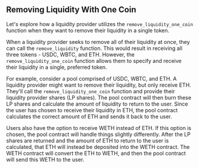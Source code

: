 ## Removing Liquidity With One Coin

Let's explore how a liquidity provider utilizes the `remove_liquidity_one_coin` function when they want to remove their liquidity in a single token.

When a liquidity provider seeks to remove all of their liquidity at once, they can call the `remove_liquidity` function. This would result in receiving all three tokens - USDC, WBTC, and ETH. However, the `remove_liquidity_one_coin` function allows them to specify and receive their liquidity in a single, preferred token.

For example, consider a pool comprised of USDC, WBTC, and ETH. A liquidity provider might want to remove their liquidity, but only receive ETH. They'll call the `remove_liquidity_one_coin` function and provide their liquidity provider shares (LP shares). The pool contract will then burn these LP shares and calculate the amount of liquidity to return to the user. Since the user has chosen to receive their liquidity in ETH, the pool contract calculates the correct amount of ETH and sends it back to the user.

Users also have the option to receive WETH instead of ETH. If this option is chosen, the pool contract will handle things slightly differently. After the LP shares are returned and the amount of ETH to return to the user is calculated, that ETH will instead be deposited into the WETH contract. The WETH contract will convert the ETH to WETH, and then the pool contract will send this WETH to the user.
